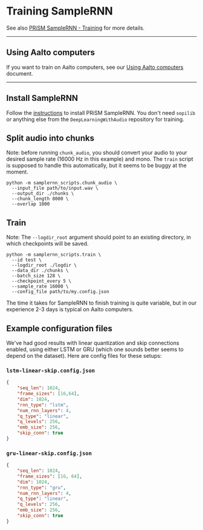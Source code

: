# Training SampleRNN

See also [PRiSM SampleRNN - Training](https://github.com/SopiMlab/prism-samplernn#training) for more details.

----

## Using Aalto computers

If you want to train on Aalto computers, see our [Using Aalto computers](../../using-aalto-computers.md) document.

----

## Install SampleRNN

Follow the [instructions](../README.md) to install PRiSM SampleRNN. You don't need `sopilib` or anything else from the `DeepLearningWithAudio` repository for training.

## Split audio into chunks

Note: before running `chunk_audio`, you should convert your audio to your desired sample rate (16000 Hz in this example) and mono. The `train` script is supposed to handle this automatically, but it seems to be buggy at the moment.

```
python -m samplernn_scripts.chunk_audio \
  --input_file path/to/input.wav \
  --output_dir ./chunks \
  --chunk_length 8000 \
  --overlap 1000
```

## Train

Note: The `--logdir_root` argument should point to an existing directory, in which checkpoints will be saved.

```
python -m samplernn_scripts.train \
  --id test \
  --logdir_root ./logdir \
  --data_dir ./chunks \
  --batch_size 128 \
  --checkpoint_every 5 \
  --sample_rate 16000 \
  --config_file path/to/my.config.json
```

The time it takes for SampleRNN to finish training is quite variable, but in our experience 2-3 days is typical on Aalto computers.

## Example configuration files

We've had good results with linear quantization and skip connections enabled, using either LSTM or GRU (which one sounds better seems to depend on the dataset). Here are config files for these setups:

### `lstm-linear-skip.config.json`

```json
{
    "seq_len": 1024,
    "frame_sizes": [16,64],
    "dim": 1024,
    "rnn_type": "lstm",
    "num_rnn_layers": 4,
    "q_type": "linear",
    "q_levels": 256,
    "emb_size": 256,
    "skip_conn": true
}
```

### `gru-linear-skip.config.json`

```json
{
    "seq_len": 1024,
    "frame_sizes": [16, 64],
    "dim": 1024,
    "rnn_type": "gru",
    "num_rnn_layers": 4,
    "q_type": "linear",
    "q_levels": 256,
    "emb_size": 256,
    "skip_conn": true
}
```